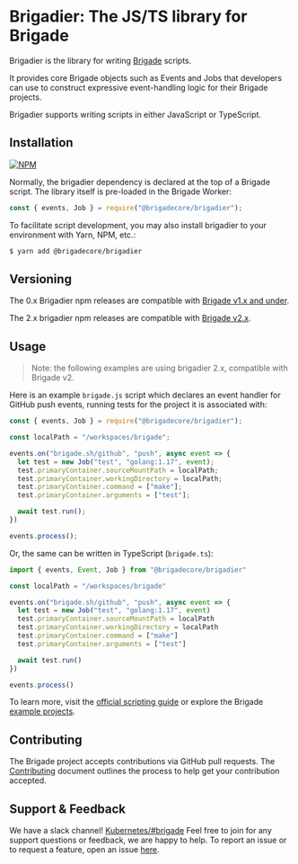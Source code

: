 # Brigadier: The JS/TS library for Brigade

Brigadier is the library for writing [Brigade](https://brigade.sh) scripts.

It provides core Brigade objects such as Events and Jobs that developers
can use to construct expressive event-handling logic for their Brigade
projects.

Brigadier supports writing scripts in either JavaScript or TypeScript.

## Installation

[![NPM](https://nodei.co/npm/@brigadecore/brigadier.png)](https://www.npmjs.com/package/@brigadecore/brigadier)

Normally, the brigadier dependency is declared at the top of a Brigade script.
The library itself is pre-loaded in the Brigade Worker:

```javascript
const { events, Job } = require("@brigadecore/brigadier");
```

To facilitate script development, you may also install brigadier to your
environment with Yarn, NPM, etc.:

```sh
$ yarn add @brigadecore/brigadier
```

## Versioning

The 0.x Brigadier npm releases are compatible with
[Brigade v1.x and under](https://github.com/brigadecore/brigade/tree/master).

The 2.x brigadier npm releases are compatible with
[Brigade v2.x](https://github.com/brigadecore/brigade/tree/v2).

## Usage

> Note: the following examples are using brigadier 2.x, compatible with Brigade v2.

Here is an example `brigade.js` script which declares an event handler for
GitHub push events, running tests for the project it is associated with:

```javascript
const { events, Job } = require("@brigadecore/brigadier");

const localPath = "/workspaces/brigade";

events.on("brigade.sh/github", "push", async event => {
  let test = new Job("test", "golang:1.17", event);
  test.primaryContainer.sourceMountPath = localPath;
  test.primaryContainer.workingDirectory = localPath;
  test.primaryContainer.command = ["make"];
  test.primaryContainer.arguments = ["test"];

  await test.run();
})

events.process();
```

Or, the same can be written in TypeScript (`brigade.ts`):

```typescript
import { events, Event, Job } from "@brigadecore/brigadier"

const localPath = "/workspaces/brigade"

events.on("brigade.sh/github", "push", async event => {
  let test = new Job("test", "golang:1.17", event)
  test.primaryContainer.sourceMountPath = localPath
  test.primaryContainer.workingDirectory = localPath
  test.primaryContainer.command = ["make"]
  test.primaryContainer.arguments = ["test"]

  await test.run()
})

events.process()
```

To learn more, visit the [official scripting guide] or explore the Brigade
[example projects].

[official scripting guide]: https://docs.brigade.sh/topics/scripting
[example projects]: https://github.com/brigadecore/brigade/tree/v2/examples

## Contributing

The Brigade project accepts contributions via GitHub pull requests. The
[Contributing](CONTRIBUTING.md) document outlines the process to help get your
contribution accepted.

## Support & Feedback

We have a slack channel!
[Kubernetes/#brigade](https://kubernetes.slack.com/messages/C87MF1RFD) Feel free
to join for any support questions or feedback, we are happy to help. To report
an issue or to request a feature, open an issue
[here](https://github.com/brigadecore/brigade/issues).
